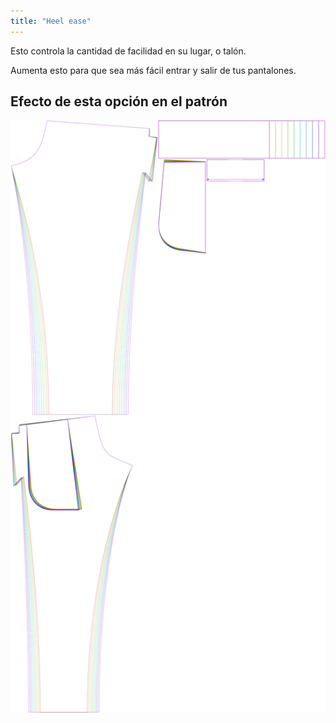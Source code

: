 ```yaml
---
title: "Heel ease"
---
```


Esto controla la cantidad de facilidad en su lugar, o talón.

Aumenta esto para que sea más fácil entrar y salir de tus pantalones.

## Efecto de esta opción en el patrón

![Esta imagen muestra el efecto de esta opción superponiendo varias variantes que tienen un valor diferente para esta opción](paco_heelease_sample.svg "Effect of this option on the pattern")

